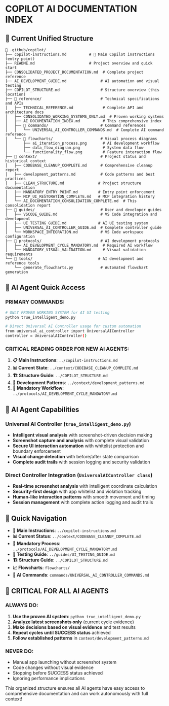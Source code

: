 # COPILOT AI DOCUMENTATION INDEX

## 📁 Current Unified Structure

```
📁 .github/copilot/
├── copilot-instructions.md          # 🎯 Main Copilot instructions (entry point)
├── README.md                        # Project overview and quick start
├── CONSOLIDATED_PROJECT_DOCUMENTATION.md  # Complete project reference
├── AI_DEVELOPMENT_GUIDE.md               # AI automation and visual testing
├── COPILOT_STRUCTURE.md                  # Structure overview (this location)
├── 📁 reference/                          # Technical specifications and APIs
│   ├── TECHNICAL_REFERENCE.md             # Complete API and architecture docs
│   ├── CONSOLIDATED_WORKING_SYSTEMS_ONLY.md  # Proven working systems
│   ├── AI_DOCUMENTATION_INDEX.md          # This comprehensive index
│   ├── 📁 commands/                       # Command references
│   │   └── UNIVERSAL_AI_CONTROLLER_COMMANDS.md  # Complete AI command reference
│   └── 📁 flowcharts/                     # Visual process diagrams
│       ├── ai_iteration_process.png       # AI development workflow
│       ├── data_flow_diagram.png          # System data flow
│       └── functionality_flow.png         # Feature interaction flow
├── 📁 context/                            # Project status and historical context
│   ├── CODEBASE_CLEANUP_COMPLETE.md      # Comprehensive cleanup report
│   ├── development_patterns.md           # Code patterns and best practices
│   ├── CLEAN_STRUCTURE.md               # Project structure documentation
│   ├── MANDATORY_ENTRY_POINT.md         # Entry point enforcement
│   ├── MCP_UI_RESTORATION_COMPLETE.md   # MCP integration history
│   └── AI_DOCUMENTATION_CONSOLIDATION_COMPLETE.md  # This consolidation report
├── 📁 guides/                             # User and developer guides
│   ├── VSCODE_GUIDE.md                   # VS Code integration and development
│   ├── UI_TESTING_GUIDE.md              # AI UI testing system
│   ├── UNIVERSAL_AI_CONTROLLER_GUIDE.md  # Complete controller guide
│   └── WORKSPACE_INTEGRATION.md          # VS Code workspace configuration
├── 📁 protocols/                          # AI development protocols
│   ├── AI_DEVELOPMENT_CYCLE_MANDATORY.md  # Required AI workflow
│   └── MANDATORY_VISUAL_VALIDATION.md     # Visual validation requirements
└── 📁 tools/                             # AI development and reference tools
    └── generate_flowcharts.py            # Automated flowchart generation
```

## 🤖 AI Agent Quick Access

### **PRIMARY COMMANDS:**
```bash
# ONLY PROVEN WORKING SYSTEM for AI UI testing
python true_intelligent_demo.py

# Direct Universal AI Controller usage for custom automation
from universal_ai_controller import UniversalAIController
controller = UniversalAIController()
```

### **CRITICAL READING ORDER FOR NEW AI AGENTS:**
1. **📋 Main Instructions**: `../copilot-instructions.md` 
2. **📊 Current State**: `../context/CODEBASE_CLEANUP_COMPLETE.md`
3. **🏗️ Structure Guide**: `../COPILOT_STRUCTURE.md`
4. **🔄 Development Patterns**: `../context/development_patterns.md`
5. **🤖 Mandatory Workflow**: `../protocols/AI_DEVELOPMENT_CYCLE_MANDATORY.md`

## 🎯 AI Agent Capabilities

### **Universal AI Controller** (`true_intelligent_demo.py`)
- **Intelligent visual analysis** with screenshot-driven decision making
- **Screenshot capture and analysis** with complete visual validation
- **Secure UI interaction automation** with whitelist protection and boundary enforcement
- **Visual change detection** with before/after state comparison
- **Complete audit trails** with session logging and security validation

### **Direct Controller Integration** (`UniversalAIController class`)
- **Real-time screenshot analysis** with intelligent coordinate calculation
- **Security-first design** with app whitelist and violation tracking
- **Human-like interaction patterns** with smooth movement and timing
- **Session management** with complete action logging and audit trails

## 🔗 Quick Navigation

- **🚨 Main Instructions**: `../copilot-instructions.md`
- **📊 Current Status**: `../context/CODEBASE_CLEANUP_COMPLETE.md`
- **🔄 Mandatory Process**: `../protocols/AI_DEVELOPMENT_CYCLE_MANDATORY.md`
- **🧪 Testing Guide**: `../guides/UI_TESTING_GUIDE.md`
- **🏗️ Structure Guide**: `../COPILOT_STRUCTURE.md`
- **📈 Flowcharts**: `flowcharts/`
- **🎯 AI Commands**: `commands/UNIVERSAL_AI_CONTROLLER_COMMANDS.md`

## 🚨 CRITICAL FOR ALL AI AGENTS

### **ALWAYS DO:**
1. **Use the proven AI system**: `python true_intelligent_demo.py`
2. **Analyze latest screenshots only** (current cycle evidence)
3. **Make decisions based on visual evidence** and test results
4. **Repeat cycles until SUCCESS status** achieved
5. **Follow established patterns** in `context/development_patterns.md`

### **NEVER DO:**
- Manual app launching without screenshot system
- Code changes without visual evidence
- Stopping before SUCCESS status achieved
- Ignoring performance implications

This organized structure ensures all AI agents have easy access to comprehensive documentation and can work autonomously with full context!